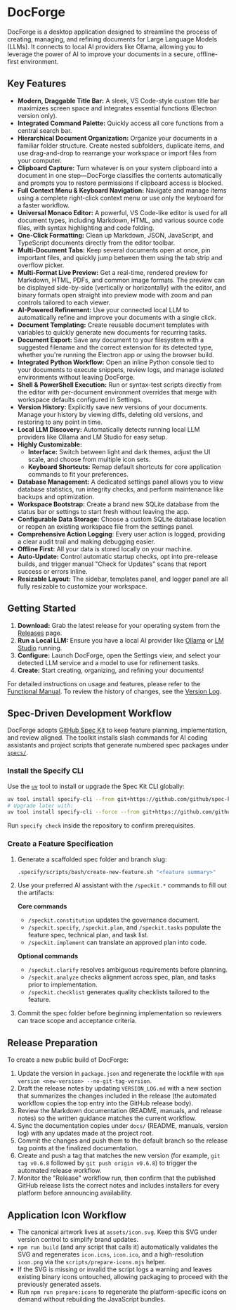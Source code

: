 # DocForge

DocForge is a desktop application designed to streamline the process of creating, managing, and refining documents for Large Language Models (LLMs). It connects to local AI providers like Ollama, allowing you to leverage the power of AI to improve your documents in a secure, offline-first environment.

## Key Features

- **Modern, Draggable Title Bar:** A sleek, VS Code-style custom title bar maximizes screen space and integrates essential functions (Electron version only).
- **Integrated Command Palette:** Quickly access all core functions from a central search bar.
- **Hierarchical Document Organization:** Organize your documents in a familiar folder structure. Create nested subfolders, duplicate items, and use drag-and-drop to rearrange your workspace or import files from your computer.
- **Clipboard Capture:** Turn whatever is on your system clipboard into a document in one step—DocForge classifies the contents automatically and prompts you to restore permissions if clipboard access is blocked.
- **Full Context Menu & Keyboard Navigation:** Navigate and manage items using a complete right-click context menu or use only the keyboard for a faster workflow.
- **Universal Monaco Editor:** A powerful, VS Code-like editor is used for all document types, including Markdown, HTML, and various source code files, with syntax highlighting and code folding.
- **One-Click Formatting:** Clean up Markdown, JSON, JavaScript, and TypeScript documents directly from the editor toolbar.
- **Multi-Document Tabs:** Keep several documents open at once, pin important files, and quickly jump between them using the tab strip and overflow picker.
- **Multi-Format Live Preview:** Get a real-time, rendered preview for Markdown, HTML, PDFs, and common image formats. The preview can be displayed side-by-side (vertically or horizontally) with the editor, and binary formats open straight into preview mode with zoom and pan controls tailored to each viewer.
- **AI-Powered Refinement:** Use your connected local LLM to automatically refine and improve your documents with a single click.
- **Document Templating:** Create reusable document templates with variables to quickly generate new documents for recurring tasks.
- **Document Export:** Save any document to your filesystem with a suggested filename and the correct extension for its detected type, whether you're running the Electron app or using the browser build.
- **Integrated Python Workflow:** Open an inline Python console tied to your documents to execute snippets, review logs, and manage isolated environments without leaving DocForge.
- **Shell & PowerShell Execution:** Run or syntax-test scripts directly from the editor with per-document environment overrides that merge with workspace defaults configured in Settings.
- **Version History:** Explicitly save new versions of your documents. Manage your history by viewing diffs, deleting old versions, and restoring to any point in time.
- **Local LLM Discovery:** Automatically detects running local LLM providers like Ollama and LM Studio for easy setup.
- **Highly Customizable:**
    - **Interface:** Switch between light and dark themes, adjust the UI scale, and choose from multiple icon sets.
    - **Keyboard Shortcuts:** Remap default shortcuts for core application commands to fit your preferences.
- **Database Management:** A dedicated settings panel allows you to view database statistics, run integrity checks, and perform maintenance like backups and optimization.
- **Workspace Bootstrap:** Create a brand new SQLite database from the status bar or settings to start fresh without leaving the app.
- **Configurable Data Storage:** Choose a custom SQLite database location or reopen an existing workspace file from the settings panel.
- **Comprehensive Action Logging**: Every user action is logged, providing a clear audit trail and making debugging easier.
- **Offline First:** All your data is stored locally on your machine.
- **Auto-Update:** Control automatic startup checks, opt into pre-release builds, and trigger manual "Check for Updates" scans that report success or errors inline.
- **Resizable Layout:** The sidebar, templates panel, and logger panel are all fully resizable to customize your workspace.

## Getting Started

1.  **Download:** Grab the latest release for your operating system from the [Releases](https://github.com/beNative/docforge/releases) page.
2.  **Run a Local LLM:** Ensure you have a local AI provider like [Ollama](https://ollama.ai/) or [LM Studio](https://lmstudio.ai/) running.
3.  **Configure:** Launch DocForge, open the Settings view, and select your detected LLM service and a model to use for refinement tasks.
4.  **Create:** Start creating, organizing, and refining your documents!

For detailed instructions on usage and features, please refer to the [Functional Manual](./FUNCTIONAL_MANUAL.md).
To review the history of changes, see the [Version Log](./VERSION_LOG.md).

## Spec-Driven Development Workflow

DocForge adopts [GitHub Spec Kit](https://github.com/github/spec-kit) to keep feature planning, implementation, and review aligned. The toolkit installs slash commands for AI coding assistants and project scripts that generate numbered spec packages under [`specs/`](./specs/README.md).

### Install the Specify CLI

Use the [`uv`](https://github.com/astral-sh/uv) tool to install or upgrade the Spec Kit CLI globally:

```bash
uv tool install specify-cli --from git+https://github.com/github/spec-kit.git
# Upgrade later with:
uv tool install specify-cli --force --from git+https://github.com/github/spec-kit.git
```

Run `specify check` inside the repository to confirm prerequisites.

### Create a Feature Specification

1. Generate a scaffolded spec folder and branch slug:
   ```bash
   .specify/scripts/bash/create-new-feature.sh "<feature summary>"
   ```
2. Use your preferred AI assistant with the `/speckit.*` commands to fill out the artifacts:

   **Core commands**

   - `/speckit.constitution` updates the governance document.
   - `/speckit.specify`, `/speckit.plan`, and `/speckit.tasks` populate the feature spec, technical plan, and task list.
   - `/speckit.implement` can translate an approved plan into code.

   **Optional commands**

   - `/speckit.clarify` resolves ambiguous requirements before planning.
   - `/speckit.analyze` checks alignment across spec, plan, and tasks prior to implementation.
   - `/speckit.checklist` generates quality checklists tailored to the feature.
3. Commit the spec folder before beginning implementation so reviewers can trace scope and acceptance criteria.

## Release Preparation

To create a new public build of DocForge:

1. Update the version in `package.json` and regenerate the lockfile with `npm version <new-version> --no-git-tag-version`.
2. Draft the release notes by updating `VERSION_LOG.md` with a new section that summarizes the changes included in the release (the automated workflow copies the top entry into the GitHub release body).
3. Review the Markdown documentation (README, manuals, and release notes) so the written guidance matches the current workflow.
4. Sync the documentation copies under `docs/` (README, manuals, version log) with any updates made at the project root.
5. Commit the changes and push them to the default branch so the release tag points at the finalized documentation.
6. Create and push a tag that matches the new version (for example, `git tag v0.6.8` followed by `git push origin v0.6.8`) to trigger the automated release workflow.
7. Monitor the "Release" workflow run, then confirm that the published GitHub release lists the correct notes and includes installers for every platform before announcing availability.

## Application Icon Workflow

- The canonical artwork lives at `assets/icon.svg`. Keep this SVG under version control to simplify brand updates.
- `npm run build` (and any script that calls it) automatically validates the SVG and regenerates `icon.icns`, `icon.ico`, and a high-resolution `icon.png` via the `scripts/prepare-icons.mjs` helper.
- If the SVG is missing or invalid the script logs a warning and leaves existing binary icons untouched, allowing packaging to proceed with the previously generated assets.
- Run `npm run prepare:icons` to regenerate the platform-specific icons on demand without rebuilding the JavaScript bundles.
